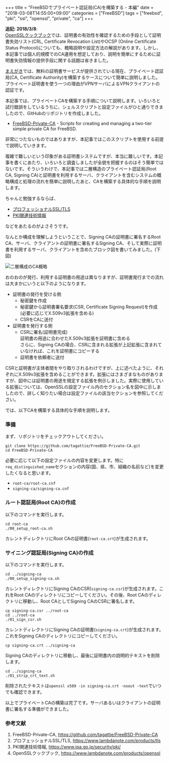 +++
title = "FreeBSDでプライベート認証局(CA)を構築する - 本編"
date = "2018-03-08T14:55:00+09:00"
categories = ["FreeBSD"]
tags = ["freebsd", "pki", "ssl", "openssl", "private", "ca"]
+++

**追記: 2018/3/8**:  
[OpenSSLクックブック](https://www.lambdanote.com/products/openssl)では、証明書の有効性を確認するための手段として証明書失効リスト(CRL, Certificate Revocation List)やOCSP (Online Certificate Status Protocol)についても、概略説明や設定方法の解説があります。しかし、本記事では個人的規模でのCA運用を想定しており、説明を簡単にするために証明書失効情報の提供手段に関する話題は省きました。

[まえがき](/post/freebsd-private-ca-intro/)では、無料の証明書サービスが提供されている現在、プライベート認証局(CA, Certificate Authority)を構築するケースについて簡単に説明しました。プライベート証明書を使う一つの理由がVPNサーバによるVPNクライアントの認証です。

本記事では、プライベートCAを構築する手順について説明します。いろいろと試行錯誤をしているうちに、シェルスクリプトと設定ファイルがひと通りできましたので、GitHubのリポジトリを作成しました。

- [FreeBSD-Private-CA](https://github.com/tagattie/FreeBSD-Private-CA) - Scripts for creating and managing a two-tier simple private CA for FreeBSD.

非常につたないものではありますが、本記事ではこのスクリプトを使用する前提で説明していきます。

複雑で難しいという印象がある証明書システムですが、本当に難しいです。本記事を書くにあたり、いろいろと調査しましたが全貌を把握するのはそう簡単ではないです。そういうわけで、本記事では二層構造のプライベート認証局(Root CA, Signing CA)と証明書を利用するサーバ、クライアントを含むシステムの概略構成と処理の流れを簡単に説明したあと、CAを構築する具体的な手順を説明します。

ちゃんと勉強するならば、

- [プロフェッショナルSSL/TLS](https://www.lambdanote.com/products/tls)
- [PKI関連技術情報](https://www.ipa.go.jp/security/pki/)

などをあたるのがよさそうです。

なんとか構成を理解しようということで、Signing CAの証明書に署名するRoot CA、サーバ、クライアントの証明書に署名するSigning CA、そして実際に証明書を利用するサーバ、クライアントを含めたブロック図を書いてみました。(下図)

![二層構成のCA概略](/img/two-tier-ca-overview.png)

おのおのが発行、利用する証明書の用途は異なりますが、証明書発行までの流れは大まかにいうと以下のようになります。

- 証明書の発行を受ける側
    - 秘密鍵を作成
    - 秘密鍵から証明書署名要求(CSR, Certificate Signing Request)を作成  
      (必要に応じてX.509v3拡張を含める)
    - CSRをCAに送付
- 証明書を発行する側
    - CSRに署名(証明書完成)  
      証明書の用途に合わせたX.509v3拡張を証明書に含める  
      さらに、Signing CAの場合、CSRに含まれる拡張が上記拡張に含まれていなければ、これを証明書にコピーする
    - 証明書を依頼者に送付

CSRと証明書が主体者間をやり取りされるわけですが、上に述べたように、それぞれにX.509v3拡張を含めることができます。拡張にはさまざまなものがありますが、図中には証明書の用途を規定する拡張を例示しました。実際に使用している拡張については、OpenSSLの設定ファイル内のセクション名を図中に示しましたので、詳しく知りたい場合は設定ファイルの該当セクションを参照してください。

では、以下CAを構築する具体的な手順を説明します。

### 準備
まず、リポジトリをチェックアウトしてください。

```shell
git clone https://github.com/tagattie/FreeBSD-Private-CA.git
cd FreeBSD-Private-CA
```

必要に応じて以下の設定ファイルの内容を変更します。特に`req_distinguished_name`セクションの内容(国、県、市、組織の名前など)を変更したくなると思います。

- `root-ca/root-ca.cnf`
- `signing-ca/signing-ca.cnf`

### ルート認証局(Root CA)の作成
以下のコマンドを実行します。

```shell
cd root-ca
./00_setup_root-ca.sh
```

カレントディレクトリにRoot CAの証明書(`root-ca.crt`)が生成されます。

### サイニング認証局(Signing CA)の作成 
以下のコマンドを実行します。

```shell
cd ../signing-ca
./00_setup_signing-ca.sh
```

カレントディレクトリにSigning CAのCSR(`signing-ca.csr`)が生成されます。これをRoot CAのディレクトリにコピーしてください。その後、Root CAのディレクトリに移動し、Root CAとしてSigning CAのCSRに署名します。

```shell
cp signing-ca.csr ../root-ca 
cd ../root-ca
./01_sign_csr.sh
```

カレントディレクトリにSigning CAの証明書(`signing-ca.crt`)が生成されます。これをSigning CAのディレクトリにコピーしてください。

```shell
cp signing-ca.crt ../signing-ca
```

Signing CAのディレクトリに移動し、最後に証明書内の説明的テキストを削除します。

```shell
cd ../signing-ca
./01_strip_crt_text.sh
```

削除されたテキストは`openssl x509 -in signing-ca.crt -noout -text`でいつでも確認できます。

以上でプライベートCAの構築は完了です。サーバあるいはクライアントの証明書に署名する準備ができました。

### 参考文献
1. FreeBSD-Private-CA, https://github.com/tagattie/FreeBSD-Private-CA
1. プロフェッショナルSSL/TLS, https://www.lambdanote.com/products/tls
1. PKI関連技術情報, https://www.ipa.go.jp/security/pki/
1. OpenSSLクックブック, https://www.lambdanote.com/products/openssl
